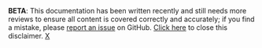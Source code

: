 <!--Temporary disclaimer BEGIN-->
<div id="develdocdisclaimer" class="develdocdisclaimer"><div>
<b>BETA</b>: This documentation has been written recently and still needs more reviews to ensure all content is covered correctly and accurately; if you find a mistake, please <a href="https://github.com/bitcoin/bitcoin.org/issues/new" onmouseover="updateIssue(event);">report an issue</a> on GitHub. <a href="#" onclick="disclaimerClose(event);">Click here</a> to close this disclaimer.
<a class="develdocdisclaimerclose" href="#" onclick="disclaimerClose(event);">X</a>
</div></div>
<script>disclaimerAutoClose();</script>
<!--Temporary disclaimer END-->
